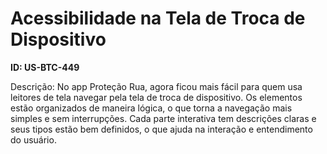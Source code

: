 # Acessibilidade na Tela de Troca de Dispositivo

**ID: US-BTC-449**

Descrição: No app Proteção Rua, agora ficou mais fácil para quem usa leitores de tela navegar pela tela de troca de dispositivo. Os elementos estão organizados de maneira lógica, o que torna a navegação mais simples e sem interrupções. Cada parte interativa tem descrições claras e seus tipos estão bem definidos, o que ajuda na interação e entendimento do usuário.